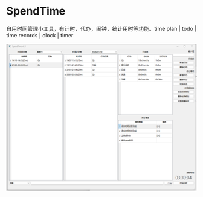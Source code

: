 # SpendTime
自用时间管理小工具，有计时，代办，闹钟，统计用时等功能。time plan | todo | time records | clock | timer

![sample](.\sample.png)
